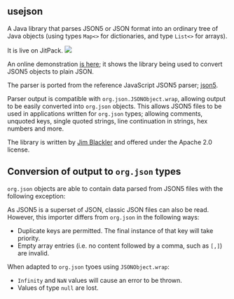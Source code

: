 ## usejson

A Java library that parses JSON5 or JSON format into an ordinary tree of Java
objects (using types `Map<>` for dictionaries, and type `List<>` for arrays).

It is live on JitPack.
[![](https://jitpack.io/v/net.jimblackler/usejson.svg)](https://jitpack.io/#net.jimblackler/usejson)
 
An online demonstration [is here](https://tryjsonschematypes.appspot.com/#json5);
it shows the library being used to convert JSON5 objects to plain JSON.

The parser is ported from the reference JavaScript JSON5 parser;
[json5](https://github.com/json5/json5). 
 
Parser output is compatible with `org.json.JSONObject.wrap`, allowing output to
be easily converted into `org.json` objects. This allows JSON5 files to be used
in applications written for `org.json` types; allowing comments, unquoted keys,
single quoted strings, line continuation in strings, hex numbers and more.

The library is written by [Jim Blackler](mailto:jimblackler@gmail.com) and
offered under the Apache 2.0 license.

## Conversion of output to `org.json` types

`org.json` objects are able to contain data parsed from JSON5 files with the
following exception:

As JSON5 is a superset of JSON, classic JSON files can also be read. However,
this importer differs from `org.json` in the following ways:

* Duplicate keys are permitted. The final instance of that key will take
  priority.
* Empty array entries (i.e. no content followed by a comma, such as `[,]`) are
  invalid.

When adapted to `org.json` tyoes using `JSONObject.wrap`:

* `Infinity` and `NaN` values will cause an error to be thrown.
* Values of type `null` are lost.
